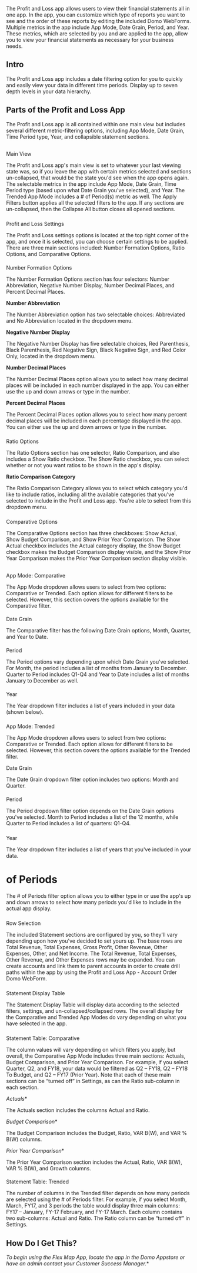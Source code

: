 

The Profit and Loss app allows users to view their financial statements all in one app. In the app, you can customize which type of reports you want to see and the order of these reports by editing the included Domo WebForms. Multiple metrics in the app include App Mode, Date Grain, Period, and Year. These metrics, which are selected by you and are applied to the app, allow you to view your financial statements as necessary for your business needs.


 Intro
-------

The Profit and Loss app includes a date filtering option for you to quickly and easily view your data in different time periods. Display up to seven depth levels in your data hierarchy.

Parts of the Profit and Loss App
----------------------------------

The Profit and Loss app is all contained within one main view but includes several different metric-filtering options, including App Mode, Date Grain, Time Period type, Year, and collapsible statement sections.

##
 Main View

The Profit and Loss app's main view is set to whatever your last viewing state was, so if you leave the app with certain metrics selected and sections un-collapsed, that would be the state you'd see when the app opens again. The selectable metrics in the app include App Mode, Date Grain, Time Period type (based upon what Date Grain you've selected), and Year. The Trended App Mode includes a # of Period(s) metric as well. The Apply Filters button applies all the selected filters to the app. If any sections are un-collapsed, then the Collapse All button closes all opened sections.


###
 Profit and Loss Settings

The Profit and Loss settings options is located at the top right corner of the app, and once it is selected, you can choose certain settings to be applied. There are three main sections included: Number Formation Options, Ratio Options, and Comparative Options.


####
 Number Formation Options

The Number Formation Options section has four selectors: Number Abbreviation, Negative Number Display, Number Decimal Places, and Percent Decimal Places.


**Number Abbreviation**


 The Number Abbreviation option has two selectable choices: Abbreviated and No Abbreviation located in the dropdown menu.


**Negative Number Display**


 The Negative Number Display has five selectable choices, Red Parenthesis, Black Parenthesis, Red Negative Sign, Black Negative Sign, and Red Color Only, located in the dropdown menu.


**Number Decimal Places**


 The Number Decimal Places option allows you to select how many decimal places will be included in each number displayed in the app. You can either use the up and down arrows or type in the number.


**Percent Decimal Places**


 The Percent Decimal Places option allows you to select how many percent decimal places will be included in each percentage displayed in the app. You can either use the up and down arrows or type in the number.

###
 Ratio Options

The Ratio Options section has one selector, Ratio Comparison, and also includes a Show Ratio checkbox. The Show Ratio checkbox, you can select whether or not you want ratios to be shown in the app's display.


**Ratio Comparison Category**


 The Ratio Comparison Category allows you to select which category you'd like to include ratios, including all the available categories that you've selected to include in the Profit and Loss app. You're able to select from this dropdown menu.

###
 Comparative Options

The Comparative Options section has three checkboxes: Show Actual, Show Budget Comparison, and Show Prior Year Comparison. The Show Actual checkbox includes the Actual category display, the Show Budget checkbox makes the Budget Comparison display visible, and the Show Prior Year Comparison makes the Prior Year Comparison section display visible.

##
 App Mode: Comparative

The App Mode dropdown allows users to select from two options: Comparative or Trended. Each option allows for different filters to be selected. However, this section covers the options available for the Comparative filter.


####
 Date Grain

The Comparative filter has the following Date Grain options, Month, Quarter, and Year to Date.


####
 Period

The Period options vary depending upon which Date Grain you've selected. For Month, the period includes a list of months from January to December. Quarter to Period includes Q1-Q4 and Year to Date includes a list of months January to December as well.


####
 Year

The Year dropdown filter includes a list of years included in your data (shown below).


###
 App Mode: Trended

The App Mode dropdown allows users to select from two options: Comparative or Trended. Each option allows for different filters to be selected. However, this section covers the options available for the Trended filter.

Date Grain


 The Date Grain dropdown filter option includes two options: Month and Quarter.


####
 Period

The Period dropdown filter option depends on the Date Grain options you've selected. Month to Period includes a list of the 12 months, while Quarter to Period includes a list of quarters: Q1-Q4.

###
 Year

The Year dropdown filter includes a list of years that you've included in your data.


####
 # of Periods

The # of Periods filter option allows you to either type in or use the app's up and down arrows to select how many periods you'd like to include in the actual app display.


###
 Row Selection

The included Statement sections are configured by you, so they'll vary depending upon how you've decided to set yours up. The base rows are Total Revenue, Total Expenses, Gross Profit, Other Revenue, Other Expenses, Other, and Net Income. The Total Revenue, Total Expenses, Other Revenue, and Other Expenses rows may be expanded. You can create accounts and link them to parent accounts in order to create drill paths within the app by using the Profit and Loss App - Account Order Domo WebForm.


###
 Statement Display Table

The Statement Display Table will display data according to the selected filters, settings, and un-collapsed/collapsed rows. The overall display for the Comparative and Trended App Modes do vary depending on what you have selected in the app.

###
 Statement Table: Comparative

The column values will vary depending on which filters you apply, but overall, the Comparative App Mode includes three main sections: Actuals, Budget Comparison, and Prior Year Comparison. For example, if you select Quarter, Q2, and FY18, your data would be filtered as Q2 – FY18, Q2 – FY18 To Budget, and Q2 – FY17 (Prior Year). Note that each of these main sections can be “turned off” in Settings, as can the Ratio sub-column in each section.

*Actuals**


 The Actuals section includes the columns Actual and Ratio.

*Budget Comparison**


 The Budget Comparison includes the Budget, Ratio, VAR B(W), and VAR % B(W) columns.

*Prior Year Comparison**


 The Prior Year Comparison section includes the Actual, Ratio, VAR B(W), VAR % B(W), and Growth columns.


####
 Statement Table: Trended

The number of columns in the Trended filter depends on how many periods are selected using the # of Periods filter. For example, if you select Month, March, FY17, and 3 periods the table would display three main columns: FY17 – January, FY-17 February, and FY-17 March. Each column contains two sub-columns: Actual and Ratio. The Ratio column can be “turned off” in Settings.

How Do I Get This?
--------------------

*To begin using the Flex Map App, locate the app in the Domo Appstore or have an admin contact your Customer Success Manager.**

